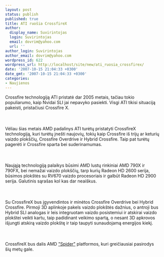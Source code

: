 ```yaml
---
layout: post
status: publish
published: true
title: ATI ruošia CrossfireX
author:
  display_name: Suvirintojas
  login: Suvirintojas
  email: dovrim@yahoo.com
  url: ''
author_login: Suvirintojas
author_email: dovrim@yahoo.com
wordpress_id: 622
wordpress_url: http://localhost/site/new/ati_ruosia_crossfirex/
date: '2007-10-15 21:04:33 +0300'
date_gmt: '2007-10-15 21:04:33 +0300'
categories:
- Naujienos
---
```

<p>Crossfire technologiją ATI pristatė dar 2005 metais, tačiau tokio populiarumo, kaip Nvidai SLI jai nepavyko pasiekti. Visgi ATI tikisi situaciją pakeisti, pristačiusi Crossfire X.<br />
<br><br />
<br>Vėliau šias metais AMD padalinys ATI turėtų pristatyti CrossfireX technologiją, kuri turėtų įnešti naujovių, tokių kaip Crossfire iš trijų ar keturių vaizdo plokščių, Crossfire Overdrive ir Hybrid Crossfire. Taip pat turėtų pagerėti ir Crossfire sparta bei suderinamumas.<br />
<br><br />
<br>Naująją technologiją palaikys būsimi AMD lustų rinkiniai AMD 790X ir 790FX, bei nemažai vaizdo plokščių, tarp kurių Radeon HD 2600 serija, būsimos plokštės su RV670 vaizdo procesoriais ir galbūt Radeon HD 2900 serija. Galutinis sąrašas kol kas dar neaiškus.<br />
<br><br />
<br>Su CrossfireX bus įgyvendintos ir minėtos Crossfire Overdrive bei Hybrid Crossfire. Pirmoji 3D aplinkoje pakels vaizdo plokštės dažnius, o antroji bus Hybrid SLI analogas ir leis integruotam vaizdo posistemiui ir atskirai vaizdo plokštei veikti kartu, taip padidinant veikimo spartą, o nesant 3D apkrovos išjungti atskirą vaizdo plokštę ir taip taupyti sunaudojamą energijos kiekį.<br />
<br><br />
<br>CrossfireX bus dalis AMD <a class="ns" href="http://www.technews.lt/?id=Kas&amp;Id=245">&quot;Spider&quot;</a> platformos, kuri greičiausiai pasirodys šių metų gale.</p>
